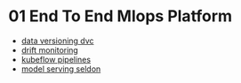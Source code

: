 # 01 End To End Mlops Platform

- [data versioning dvc](./data_versioning_dvc.ipynb)
- [drift monitoring](./drift_monitoring.ipynb)
- [kubeflow pipelines](./kubeflow_pipelines.ipynb)
- [model serving seldon](./model_serving_seldon.ipynb)
